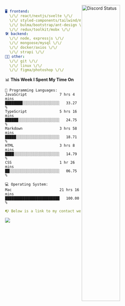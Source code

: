 
<a href="https://discord.com/users/279302975371870218" target="_blank">
    <img width="50%" align="right" alt="Discord Status" src="https://lanyard.cnrad.dev/api/279302975371870218?bg=161B22&borderRadius=5px%205px%200%200&hideTimestamp=true&idleMessage=Just%20chillin%27%20at%20the%20moment&animated=true">
</a>

```yaml
🖥️ frontend: 
  \/\/ react/nextjs/svelte \/\/
  \/\/ styled-components/tailwind/mui/
  \/\/ bulma/bootstrap/ant-design \/\/
  \/\/ redux/toolkit/mobx \/\/
🛠 backend: 
  \/\/ node, expressjs \/\/
  \/\/ mongoose/mysql \/\/
  \/\/ docker/axios \/\/
  \/\/ strapi \/\/
👨‍💻 other: 
  \/\/ git \/\/ 
  \/\/ linux \/\/
  \/\/ figma/photoshop \/\/
```
<!--START_SECTION:waka-->
📊 **This Week I Spent My Time On** 

```text
💬 Programming Languages: 
JavaScript               7 hrs 4 mins        ████████░░░░░░░░░░░░░░░░░   33.27 % 
TypeScript               5 hrs 16 mins       ██████░░░░░░░░░░░░░░░░░░░   24.75 % 
Markdown                 3 hrs 58 mins       █████░░░░░░░░░░░░░░░░░░░░   18.71 % 
HTML                     3 hrs 8 mins        ████░░░░░░░░░░░░░░░░░░░░░   14.79 % 
CSS                      1 hr 26 mins        ██░░░░░░░░░░░░░░░░░░░░░░░   06.75 % 

💻 Operating System: 
Mac                      21 hrs 16 mins      █████████████████████████   100.00 % 
```


<!--END_SECTION:waka-->
```yaml
📭 Below is a link to my contact website 
```
<a href="https://mxns.xyz" target="_black"> <img src="https://img.shields.io/badge/website-161B22?style=for-the-badge&logo=About.me&logoColor=white"></img> <a/>
